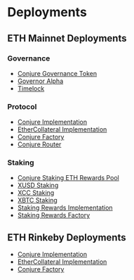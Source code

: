 # Deployments

## ETH Mainnet Deployments

### Governance

* [Conjure Governance Token](https://etherscan.io/address/0x00A55375002f3cDa400383F479e7Cd57Bad029A9#code)
* [Governor Alpha](https://etherscan.io/address/0x6cAe87E30445665CA5125d574aa02db4aA9eDB96#code)
* [Timelock](https://etherscan.io/address/0x3aac79279108CF1C7dB7d8250c87eeffC63676f5#code
  )

### Protocol

* [Conjure Implementation](https://etherscan.io/address/0x87dfad2daf236db7890b38769a1871cb10abea9a#code)
* [EtherCollateral Implementation](https://etherscan.io/address/0x4Bd685BCF581f1170B5B065635b193A16f890cDf#code)
* [Conjure Factory](https://etherscan.io/address/0xcE53384b7ea89039e10B98E9401dd3454e4A9b9c#code)
* [Conjure Router](https://etherscan.io/address/0x0263Df631fd4f5825c29F49E33d2E9cE710ecC24#code)

### Staking

* [Conjure Staking ETH Rewards Pool](https://etherscan.io/address/0xc8857c35B6f33a1325143D491589cAE01B504f87#code)
* [XUSD Staking](https://etherscan.io/address/0x9aa6ca73e7f1e5a92d1b67c5faf6fff5043dd375#code)
* [XCC Staking](https://etherscan.io/address/0xb322ee9a990cfecdfb410911e71b5067ecb47d24#code)
* [XBTC Staking](https://etherscan.io/address/0xbee66cdfd721f87a6f3c0e4f4922852eb7241d47#code)
* [Staking Rewards Implementation](https://etherscan.io/address/0x2211DCcB13370CB088af4a5c57c9a593528Fa05C#code)
* [Staking Rewards Factory](https://etherscan.io/address/0x69723E3835A3b4DB9D8b94a8D0496e74C3015205#code)

## ETH Rinkeby Deployments

* [Conjure Implementation](https://rinkeby.etherscan.io/address/0x72B6eC92bD32E8552d52F203C8E5A05E408e6811#code)
* [EtherCollateral Implementation](https://rinkeby.etherscan.io/address/0xd039d5803c30ba02dd32a198ba08afa41518e519)
* [Conjure Factory](https://rinkeby.etherscan.io/address/0xBCAA3bEDB1EF9da9AB96a5439cf9B4E18d11Fcc2#code)

### 

